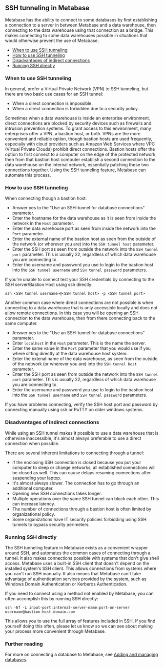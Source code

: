 ## SSH tunneling in Metabase

Metabase has the ability to connect to some databases by first establishing a connection to a server in between Metabase and a data warehouse, then connecting to the data warehouse using that connection as a bridge. This makes connecting to some data warehouses possible in situations that would otherwise prevent the use of Metabase.

- [When to use SSH tunneling](#when-to-use-ssh-tunneling)
- [How to use SSH tunneling](#how-to-use-ssh-tunneling)
- [Disadvantages of indirect connections](#disadvantages-of-indirect-connections)
- [Running SSH directly](#running-ssh-directly)

### When to use SSH tunneling

In general, prefer a Virtual Private Network (VPN) to SSH tunneling, but there are two basic use cases for an SSH tunnel:

- When a direct connection is impossible.
- When a direct connection is forbidden due to a security policy.

Sometimes when a data warehouse is inside an enterprise environment, direct connections are blocked by security devices such as firewalls and intrusion prevention systems. To grant access to this environment, many enterprises offer a VPN, a bastion host, or both. VPNs are the more convenient and reliable option, though bastion hosts are used frequently, especially with cloud providers such as Amazon Web Services where VPC (Virtual Private Clouds) prohibit direct connections. Bastion hosts offer the option to first connect to a computer on the edge of the protected network, then from that bastion host computer establish a second connection to the data warehouse on the internal network, essentially patching these two connections together. Using the SSH tunneling feature, Metabase can automate this process. 

### How to use SSH tunneling

When connecting though a bastion host:

- Answer yes to the "Use an SSH-tunnel for database connections" parameter.
- Enter the hostname for the data warehouse as it is seen from inside the network in the `Host` parameter.
- Enter the data warehouse port as seen from inside the network into the `Port` parameter.
- Enter the external name of the bastion host as seen from the outside of the network (or wherever you are) into the `SSH tunnel host` parameter.
- Enter the SSH port as seen from outside the network into the `SSH tunnel port` parameter. This is usually 22, regardless of which data warehouse you are connecting to.
- Enter the username and password you use to login to the bastion host into the `SSH tunnel username` and `SSH tunnel password` parameters.

If you're unable to connect test your SSH credentials by connecting to the SSH server/Bastion Host using ssh directly:

```
ssh <SSH tunnel username>@<SSH tunnel host> -p <SSH tunnel port>
```

Another common case where direct connections are not possible is when connecting to a data warehouse that is only accessible locally and does not allow remote connections. In this case you will be opening an SSH connection to the data warehouse, then from there connecting back to the same computer.

- Answer yes to the "Use an SSH-tunnel for database connections" parameter.
- Enter `localhost` in the `Host` parameter. This is the name the server.
- Enter the same value in the `Port` parameter that you would use if you where sitting directly at the data warehouse host system.
- Enter the extenal name of the data warehouse, as seen from the outside of the network (or wherever you are) into the `SSH tunnel host` parameter.
- Enter the SSH port as seen from outside the network into the `SSH tunnel port` parameter. This is usually 22, regardless of which data warehouse you are connecting to.
- Enter the username and password you use to login to the bastion host into the `SSH tunnel username` and `SSH tunnel password` parameters.

If you have problems connecting, verify the SSH host port and password by connecting manually using ssh or PuTTY on older windows systems.

### Disadvantages of indirect connections

While using an SSH tunnel makes it possible to use a data warehouse that is otherwise inaccessible, it's almost always preferable to use a direct connection when possible.

There are several inherent limitations to connecting through a tunnel:

- If the enclosing SSH connection is closed because you put your computer to sleep or change networks, all established connections will be closed as well. This can cause delays resuming connections after suspending your laptop.
- It's almost always slower. The connection has to go through an additional computer.
- Opening new SSH connections takes longer.
- Multiple operations over the same SSH tunnel can block each other. This can increase latency.
- The number of connections through a bastion host is often limited by organizational policy.
- Some organizations have IT security policies forbidding using SSH tunnels to bypass security perimeters.

### Running SSH directly 

The SSH tunneling feature in Metabase exists as a convenient wrapper around SSH, and automates the common cases of connecting through a tunnel. It also makes connections possible with systems that don't give shell access. Metabase uses a built-in SSH client that doesn't depend on the installed system's SSH client. This allows connections from systems where you can't run SSH manually. It also means that Metabase can't take advantage of authentication services provided by the system, such as Windows Domain Authentication or Kerberos Authentication.

If you need to connect using a method not enabled by Metabase, you can often accomplish this by running SSH directly:

```
ssh -Nf -L input-port:internal-server-name:port-on-server username@bastion-host.domain.com
```

This allows you to use the full array of features included in SSH. If you find yourself doing this often, please let us know so we can see about making your process more convenient through Metabase.

### Further reading

For more on connecting a database to Metabase, see [Adding and managing databases](01-managing-databases.md).
